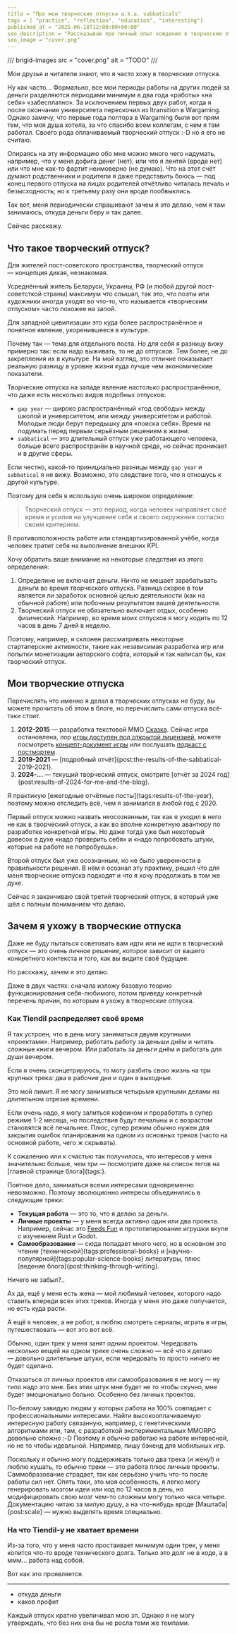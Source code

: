 ```yaml
---
title = "Про мои творческие отпуска a.k.a. subbaticals"
tags = [ "practice", "reflection", "education", "interesting"]
published_at = "2025-06-18T12:00:00+00:00"
seo_description = "Рассказываю про личный опыт хождения в творческие отпуска, a.k.a. sabbaticals."
seo_image = "cover.png"
---
```


/// brigid-images
src = "cover.png"
alt = "TODO"
///

Мои друзья и читатели знают, что я часто хожу в творческие отпуска.

Ну как часто… Формально, все мои периоды работы на других людей за деньги разделяются периодами минимум в два года «работы» «на себя» «забесплатно». За исключением первых двух работ, когда я после окончания университета перескочил из Itransition в Wargaming. Однако замечу, что первые года полтора в Wargaming были вот прям тем, что моя душа хотела, за что спасибо всем коллегам, с кем я там работал. Cвоего рода оплачиваемый творческий отпуск :-D но я его не считаю.

Опираясь на эту информацию обо мне можно много чего надумать, например, что у меня дофига денег (нет), или что я лентяй (вроде нет) или что мне как-то фартит неимоверно (не думаю). Что на этот счёт думают родственники и родители я даже представить боюсь — под конец первого отпуска на лицах родителей отчётливо читалась печаль и безысходность; но к третьему разу они вроде пообвыклись.

Так вот, меня периодически спрашивают зачем я это делаю, чем я там занимаюсь, откуда деньги беру и так далее.

Сейчас расскажу.

<!-- more -->

## Что такое творческий отпуск?

Для жителей пост-советского пространства, творческий отпуск — концепция дикая, незнакомая.

Усреднённый житель Беларуси, Украины, РФ (и любой другой пост-советсткой страны) максимум что слышал, так это, что поэты или художники иногда уходят во что-то, что называется «творческим отпуском» часто похожее на запой.

Для западной цивилизации это куда более распространённое и понятное явление, укоренившееся в культуре.

Почему так — тема для отдельного поста. Но для себя я разницу вижу примерно так: если надо выживать, то не до отпусков. Тем более, не до закрепления их в культуре. На мой взгляд, это отличие показывает реальную разницу в уровне жизни куда лучше чем экономические показатели.

Творческие отпуска на западе явление настолько распространённое, что даже есть несколько видов подобных отпусков:

- `gap year` — широко распространённый «год свободы» между школой и университетом, или между университетом и работой. Молодые люди берут передышку для «поиска себя». Время на подумать перед первым серьёзным решением в жизни.
- `sabbatical` — это длительный отпуск уже работающего человека, больше всего распространён в научной среде, но сейчас проникает и в другие сферы.

Если честно, какой-то принициально разницы между `gap year` и `sabbatical` я не вижу. Возможно, это следствие того, что я отношусь к другой культуре.

Поэтому для себя я использую очень широкое определение:

> Творческий отпуск — это период, когда человек направляет своё время и усилия на улучшение себя и своего окружения согласно своим критериям.

В противоположность работе или стандартизированной учёбе, когда человек тратит себя на выполнение внешних KPI.

Хочу обратить ваше внимание на некоторые следствия из этого определения:

1. Определине не включает деньги. Ничто не мешает зарабатывать деньги во время творческого отпуска. Разница скорее в том является ли заработок основной целью деятельности (как на обычной работе) или побочным результатом вашей деятельности.
2. Творческий отпуск не обязательно включает отдых, особенно физический. Например, во время моих отпусков я могу кодить по 12 часов в день 7 дней в неделю.

Поэтому, например, я склонен рассматривать некоторые стартаперские активности, такие как независимая разработка игр или попытки монетизации авторского софта, который и так написал бы, как творческий отпуск.

## Мои творческие отпуска

Перечислять что именно я делал в творческих отпусках не буду, вы можете прочитать об этом в блоге, но перечислить сами отпуска всё-таки стоит.

1. **2012-2015** — разработка текстовой ММО [Сказка](https://the-tale.org/). Сейчас игра остановлена, лор [игры доступен под открытой лицензией](https://the-tale.notion.site/), можете посмотреть [концепт-документ игры](https://tiendil.org/ru/posts/the-tale-concept-document) или послушать [подкаст с постмортем](https://www.youtube.com/watch?v=5KODCBqhDu0).
2. **2019-2021** — [подробный отчёт]{post:the-results-of-the-sabbatical-2019-2021}.
3. **2024-…** — текущий творческий отпуск, смотрите [отчёт за 2024 год]{post:results-of-2024-for-me-and-the-blog}.

Я практикую [ежегодные отчётные посты]{tags:results-of-the-year}, поэтому можно отследить всё, чем я занимался в любой год с 2020.

Первый отпуск можно назвать неосознанным, так как я уходил в него не как в творческий отпуск, а как во вполне конкретную авантюру по разработке конкретной игры. Но даже тогда уже был некоторый довесок в духе «надо проверить себя» и «надо попробовать штуки, которые на работе не попробуешь».

Второй отпуск был уже осознанным, но не было уверенности в правильности решения. В нём я осознал эту практику, решил что для меня творческие отпуска подходят и что я хочу продолжать в том же духе.

Сейчас я заканчиваю свой третий творческий отпуск, в который уже шёл с полным пониманием что делаю.

## Зачем я ухожу в творческие отпуска

Даже не буду пытаться советовать вам идти или не идти в творческий отпуск — это очень личное решение, которое зависит от вашего конкретного контекста и того, как вы видите своё будущее.

Но расскажу, зачем я это делаю.

Даже в двух частях: сначала изложу базовую теорию функционирования себя-любимого, потом приведу конкретный перечень причин, по которым я ухожу в творческие отпуска.

### Как Tiendil распределяет своё время

Я так устроен, что в день могу заниматься двумя крупными «проектами». Например, работать работу за деньши днём и читать сложные книги вечером. Или работать за деньги днём и работать для души вечером.

Если я очень сконцетрируюсь, то могу разбить свою жизнь на три крупных трека: два в рабочие дни и один в выходные.

Это мой лимит. Я не могу заниматься четырьмя крупными делами на длительном отрезке времени.

Если очень надо, я могу залиться кофеином и проработать в супер режиме 1-2 месяца, но последствия будут печальны и с возрастом становятся всё печальнее. Плюс, супер режим обычно нужен для закрытия ошибок планирования на одном из основных треков (часто на основной работе, чего ж скрывать).

К сожалению или к счастью так получилось, что интересов у меня значительно больше, чем три — посмотрите даже на список тегов на [главной странице блога]{tags:}.

Поятное дело, заниматься всеми интересами одновременно невозможно. Поэтому эволюционно интересы объединились в следующие треки:

- **Текущая работа** — это то, что я делаю за деньги.
- **Личные проекты** — у меня всегда активно один или два проекта. Например, сейчас это [Feeds Fun](https://feeds.fun/) и прототипирование игрушки вкупе с изучением Rust и Godot.
- **Самообразование** — сюда попадает много чего, но в основном это чтение [технической]{tags:professional-books} и [научно-популярной]{tags:popular-science-books} литературы, плюс [ведение блога]{post:thinking-through-writing}.

Ничего не забыл?..

Ах да, ещё у меня есть жена — мой любимый человек, которого надо ставить впереди всех этих треков. Иногда у меня это даже получается, но есть куда расти.

А ещё я человек, а не робот, я люблю смотреть сериалы, играть в игры, путешествовать — вот это вот всё.

Обычно, один трек у меня занят одним проектом. Чередовать несколько вещей на одном треке очень сложно — всё что я делаю — довольно длительные штуки, если чередовать то просто ничего не будет сделано.

Отказаться от личных проектов или самообразования я не могу — ну типо надо это мне. Без этих штук мне будет не то чтобы скучно, мне будет эмоционально больно. Особенно без личных проектов.

По-белому завидую людям у которых работа на 100% совпадает с профессиональными интересами. Найти высокооплачиваемую интересную работу связанную, например, с генетическими алгоритмами или, там, с разработкой экспериментальных MMORPG довольно сложно :-D Поэтому я обычно работаю на работе интересной, но не то чтобы идеальной. Например, пишу бэкенд для мобильных игр.

Поскольку я обычно могу поддерживать только два трека (и жену!) и люблю кушать, то обычно треки — это работа плюс личные проекты. Саммобразование страдает, так как серьёзно учить что-то после работы сил нет. Опять таки, это моя особенность, я легко могу генерировать мозгом идеи или код по 12 часов в день, но модифицировать свою мозг чем-то сложным могу только часа четыре. Документацию читаю за милую душу, а на что-нибудь вроде [Маштаба]{post:scale} — нужно выделять время специально.

### На что Tiendil-у не хватает времени

Из-за того, что у меня часто простаивает минимум один трек, у меня копится что-то вроде технического долга. Только это долг не в коде, а в ммм… работа над собой.

Вот как это проявляется.

-------

- откуда деньги
- каков профит

Каждый отпуск кратно увеличивал мою зп. Однако я не могу утверждать, что без них она бы не росла теми же темпами.


<!-- Мне было бы интересно почитать про твой опыт саббатикалов. Как понимаешь что надо войти/выйти, как финансово краткосрочно/долгосрочно планируешь -->
